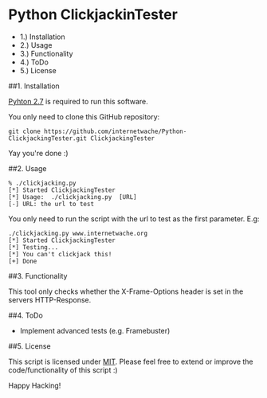 Python ClickjackinTester
=======================
- 1.) Installation
- 2.) Usage
- 3.) Functionality
- 4.) ToDo
- 5.) License

##1. Installation

[Pyhton 2.7](http://www.python.org/download/releases/2.7/) is required to run this software.

You only need to clone this GitHub repository:

```
git clone https://github.com/internetwache/Python-ClickjackingTester.git ClickjackingTester
```

Yay you're done :)

##2. Usage

```
% ./clickjacking.py 
[*] Started ClickjackingTester
[*] Usage:  ./clickjacking.py  [URL]
[-] URL: the url to test
```

You only need to run the script with the url to test as the first parameter. E.g:

```
./clickjacking.py www.internetwache.org
[*] Started ClickjackingTester
[*] Testing...
[*] You can't clickjack this!
[+] Done
```

##3. Functionality

This tool only checks whether the X-Frame-Options header is set in the servers HTTP-Response.

##4. ToDo

- Implement advanced tests (e.g. Framebuster)

##5. License

This script is licensed under [MIT](http://choosealicense.com/licenses/mit/). 
Please feel free to extend or improve the code/functionality of this script :)

Happy Hacking!

